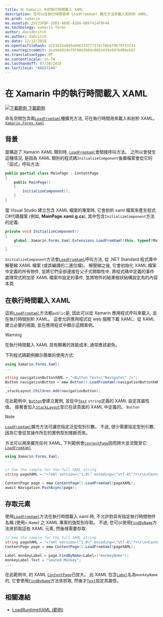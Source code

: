 ```yaml
---
title: 在 Xamarin 中的執行時間載入 XAML
description: 您可以在執行時間使用 LoadFromXaml 擴充方法來載入和剖析 XAML。
ms.prod: xamarin
ms.assetid: 25F73FBF-2DD3-468E-A2D8-0897414F0F4A
ms.technology: xamarin-forms
author: davidbritch
ms.author: dabritch
ms.date: 12/12/2018
ms.openlocfilehash: e253d2ba949a94637d7773fdc50b479679fd3f41
ms.sourcegitcommit: 3ea9ee034af9790d2b0dc0893435e997bd06e587
ms.translationtype: MT
ms.contentlocale: zh-TW
ms.lasthandoff: 07/30/2019
ms.locfileid: "68657246"
---
```

# <a name="loading-xaml-at-runtime-in-xamarinforms"></a>在 Xamarin 中的執行時間載入 XAML

[![下載範例](~/media/shared/download.png) 下載範例](https://docs.microsoft.com/samples/xamarin/xamarin-forms-samples/xaml-loadruntimexaml)

命名空間包含兩[`LoadFromXaml`](xref:Xamarin.Forms.Xaml.Extensions.LoadFromXaml*)種擴充方法, 可在執行時間用來載入和剖析 XAML。 [`Xamarin.Forms.Xaml`](xref:Xamarin.Forms.Xaml)

## <a name="background"></a>背景

當構造了 Xamarin XAML 類別時, [`LoadFromXaml`](xref:Xamarin.Forms.Xaml.Extensions.LoadFromXaml*)會間接呼叫方法。 之所以會發生這種情況, 是因為 XAML 類別的程式碼`InitializeComponent`後置檔案會從它的「函式」呼叫方法:

```csharp
public partial class MainPage : ContentPage
{
    public MainPage()
    {
        InitializeComponent();
    }
}
```

當 Visual Studio 建立包含 XAML 檔案的專案時, 它會剖析 xaml 檔案來產生程式C#代碼檔案 (例如, **MainPage.xaml.g.cs**), 其中包含`InitializeComponent`方法的定義:

```csharp
private void InitializeComponent()
{
    global::Xamarin.Forms.Xaml.Extensions.LoadFromXaml(this, typeof(MainPage));
    ...
}
```

`InitializeComponent`方法會[`LoadFromXaml`](xref:Xamarin.Forms.Xaml.Extensions.LoadFromXaml*)呼叫方法, 從 .NET Standard 程式庫中解壓縮 XAML 檔案 (或其編譯的二進位檔)。 解壓縮之後, 它會初始化 XAML 檔案中定義的所有物件, 並將它們全部連接在父子式關聯性中, 將程式碼中定義的事件處理常式附加至 XAML 檔案中設定的事件, 並將物件的結果樹狀結構設定為的內容本頁.

## <a name="loading-xaml-at-runtime"></a>在執行時間載入 XAML

這些[`LoadFromXaml`](xref:Xamarin.Forms.Xaml.Extensions.LoadFromXaml*)方法都`public`是, 因此可以從 Xamarin 應用程式呼叫來載入, 並在執行時間剖析 XAML。 這會允許應用程式從 web 服務下載 XAML、從 XAML 建立必要的視圖, 並在應用程式中顯示這類案例。

> [!WARNING]
> 在執行時間載入 XAML 具有顯著的效能成本, 通常應該避免。

下列程式碼範例顯示簡單的使用方式:

```csharp
using Xamarin.Forms.Xaml;
...

string navigationButtonXAML = "<Button Text=\"Navigate\" />";
Button navigationButton = new Button().LoadFromXaml(navigationButtonXAML);
...
_stackLayout.Children.Add(navigationButton);
```

在此範例中, [`Button`](xref:Xamarin.Forms.Button)會建立實例, 並從中[`Text`](xref:Xamarin.Forms.Button.Text) `string`定義的 XAML 設定其屬性值。 接著會加入[`StackLayout`](xref:Xamarin.Forms.StackLayout)至已在該頁面的 XAML 中定義的。 `Button`

> [!NOTE]
> [`LoadFromXaml`](xref:Xamarin.Forms.Xaml.Extensions.LoadFromXaml*)擴充方法可讓您指定泛型型別引數。 不過, 很少需要指定型別引數, 因為它會從其操作所在的實例型別推斷而來。

方法可以用來擴充任何 XAML, 下列範例會[`ContentPage`](xref:Xamarin.Forms.ContentPage)因而誇大並流覽至它: [`LoadFromXaml`](xref:Xamarin.Forms.Xaml.Extensions.LoadFromXaml*)

```csharp
using Xamarin.Forms.Xaml;
...

// See the sample for the full XAML string
string pageXAML = "<?xml version=\"1.0\" encoding=\"utf-8\"?>\r\n<ContentPage xmlns=\"http://xamarin.com/schemas/2014/forms\"\nxmlns:x=\"http://schemas.microsoft.com/winfx/2009/xaml\"\nx:Class=\"LoadRuntimeXAML.CatalogItemsPage\"\nTitle=\"Catalog Items\">\n</ContentPage>";

ContentPage page = new ContentPage().LoadFromXaml(pageXAML);
await Navigation.PushAsync(page);
```

## <a name="accessing-elements"></a>存取元素

使用[`LoadFromXaml`](xref:Xamarin.Forms.Xaml.Extensions.LoadFromXaml*)方法在執行時間載入 xaml 時, 不允許對具有指定執行時間物件名稱 (使用`x:Name`) 之 XAML 專案的強型別存取。 不過, 您可以使用[`FindByName`](xref:Xamarin.Forms.NameScopeExtensions.FindByName*)方法來抓取這些 XAML 元素, 然後視需要存取:

```csharp
// See the sample for the full XAML string
string pageXAML = "<?xml version=\"1.0\" encoding=\"utf-8\"?>\r\n<ContentPage xmlns=\"http://xamarin.com/schemas/2014/forms\"\nxmlns:x=\"http://schemas.microsoft.com/winfx/2009/xaml\"\nx:Class=\"LoadRuntimeXAML.CatalogItemsPage\"\nTitle=\"Catalog Items\">\n<StackLayout>\n<Label x:Name=\"monkeyName\"\n />\n</StackLayout>\n</ContentPage>";
ContentPage page = new ContentPage().LoadFromXaml(pageXAML);

Label monkeyLabel = page.FindByName<Label>("monkeyName");
monkeyLabel.Text = "Seated Monkey";
...
```

在此範例中, 的 XAML [`ContentPage`](xref:Xamarin.Forms.ContentPage)已放大。 此 XAML 包含[`Label`](xref:Xamarin.Forms.Label)名為`monkeyName`的, 它會使用[`FindByName`](xref:Xamarin.Forms.NameScopeExtensions.FindByName*)方法來抓取, 然後才[`Text`](xref:Xamarin.Forms.Label.Text)設定其屬性。

## <a name="related-links"></a>相關連結

- [LoadRuntimeXAML (範例)](https://docs.microsoft.com/samples/xamarin/xamarin-forms-samples/xaml-loadruntimexaml)
